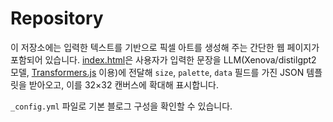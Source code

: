 # Repository

이 저장소에는 입력한 텍스트를 기반으로 픽셀 아트를 생성해 주는 간단한 웹 페이지가 포함되어 있습니다. [index.html](./index.html)은 사용자가 입력한 문장을 LLM(Xenova/distilgpt2 모델, [Transformers.js](https://github.com/xenova/transformers.js) 이용)에 전달해 `size`, `palette`, `data` 필드를 가진 JSON 템플릿을 받아오고, 이를 32×32 캔버스에 확대해 표시합니다.

`_config.yml` 파일로 기본 블로그 구성을 확인할 수 있습니다.
